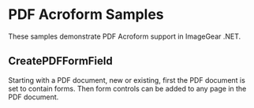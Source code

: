 # PDF Acroform Samples

These samples demonstrate PDF Acroform support in ImageGear .NET.

## CreatePDFFormField

Starting with a PDF document, new or existing, first the PDF document is set to contain forms. Then form controls can be added to any page in the PDF document.

